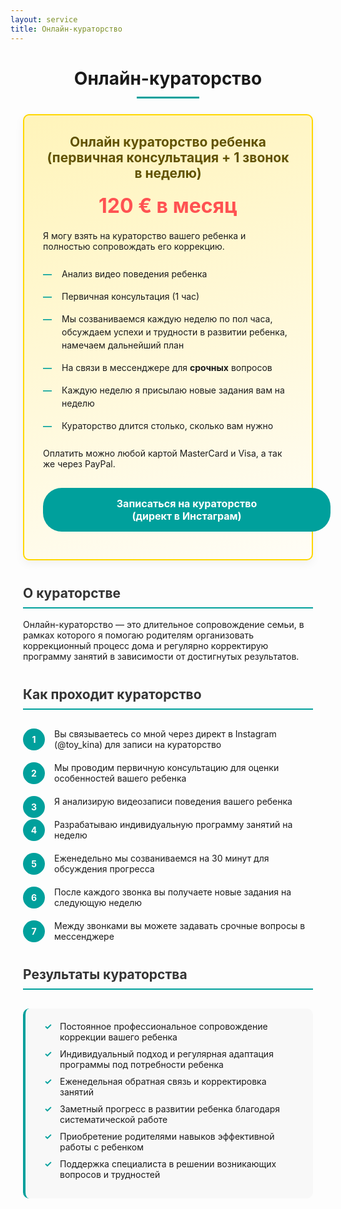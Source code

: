 ```yaml
---
layout: service
title: Онлайн-кураторство
---
```


<style>
.curation-container {
  max-width: 800px;
  margin: 0 auto;
  padding: 0 20px;
}

.section-title {
  border-bottom: 2px solid #00a09c;
  padding-bottom: 10px;
  color: #333;
  margin-top: 40px;
}

.page-title {
  text-align: center;
  position: relative;
  margin-bottom: 40px;
}

.page-title:after {
  content: "";
  position: absolute;
  bottom: -15px;
  left: 50%;
  width: 100px;
  height: 3px;
  background-color: #00a09c;
  transform: translateX(-50%);
}

.curation-card {
  background: linear-gradient(160deg, #fff4ba, #fffdf6);
  border: 2px solid #ffd700;
  border-radius: 10px;
  padding: 30px;
  margin: 30px 0;
  box-shadow: 0 5px 15px rgba(0, 0, 0, 0.05);
}

.curation-card h2 {
  color: rgb(97, 82, 0);
  text-align: center;
  margin-top: 0;
}

.price-tag {
  font-size: 32px;
  font-weight: bold;
  color: #ff5252;
  text-align: center;
  margin: 20px 0;
}

.availability {
  color: #ff5252;
  font-weight: bold;
  text-align: center;
  font-size: 18px;
  margin: 15px 0;
}

.feature-list {
  list-style: none;
  padding: 0;
  margin: 25px 0;
}

.feature-list li {
  position: relative;
  padding-left: 30px;
  margin-bottom: 15px;
  line-height: 1.5;
}

.feature-list li:before {
  content: "—";
  position: absolute;
  left: 0;
  color: #00a09c;
  font-weight: bold;
}

.highlight {
  background: linear-gradient(to right, rgba(255, 225, 0, 0.1), rgba(255, 225, 0, 0.7) 4%, rgba(255, 225, 0, 0.3));
  font-weight: bold;
  padding: 0.1em 0.4em;
  margin: 0 -0.4em;
  border-radius: 0.8em 0.3em;
  box-decoration-break: clone;
  -webkit-box-decoration-break: clone;
}

.curation-button {
  display: block;
  width: 100%;
  max-width: 400px;
  margin: 30px auto 0;
  padding: 15px 30px;
  background-color: #00a09c;
  color: white;
  font-weight: bold;
  text-align: center;
  text-decoration: none;
  border-radius: 30px;
  transition: all 0.3s ease;
  border: none;
  font-size: 16px;
  cursor: pointer;
}

.curation-button:hover {
  background-color: #008b87;
  transform: translateY(-3px);
  box-shadow: 0 4px 10px rgba(0, 160, 156, 0.3);
}

.process-list {
  counter-reset: step-counter;
  list-style-type: none;
  padding: 0;
  margin: 30px 0;
}

.process-list li {
  position: relative;
  padding-left: 50px;
  margin-bottom: 20px;
  counter-increment: step-counter;
}

.process-list li:before {
  content: counter(step-counter);
  position: absolute;
  left: 0;
  top: 0;
  width: 35px;
  height: 35px;
  background-color: #00a09c;
  color: white;
  border-radius: 50%;
  display: flex;
  align-items: center;
  justify-content: center;
  font-weight: bold;
}

.benefits-list {
  background-color: #f8f8f8;
  padding: 20px 30px;
  border-radius: 10px;
  border-left: 4px solid #00a09c;
  margin: 30px 0;
}

.benefits-list li {
  margin-bottom: 10px;
  list-style-type: none;
  position: relative;
  padding-left: 25px;
}

.benefits-list li:before {
  content: "✓";
  position: absolute;
  left: 0;
  color: #00a09c;
  font-weight: bold;
}
</style>

<div class="curation-container">

<h1 class="page-title">Онлайн-кураторство</h1>

<div class="curation-card">
  <h2>Онлайн кураторство ребенка<br/>(первичная консультация + 1 звонок в неделю)</h2>
  <p class="price-tag">120 € в месяц</p>
  
  <p>Я могу взять на кураторство вашего ребенка и полностью сопровождать его коррекцию.</p>
  
  <ul class="feature-list">
    <li>Анализ видео поведения ребенка</li>
    <li>Первичная консультация (1 час)</li>
    <li>Мы созваниваемся каждую неделю по пол часа, обсуждаем успехи и трудности в развитии ребенка, намечаем дальнейший план</li>
    <li>На связи в мессенджере для <strong>срочных</strong> вопросов</li>
    <li>Каждую неделю я присылаю новые задания вам на неделю</li>
    <li>Кураторство длится столько, сколько вам нужно</li>
  </ul>
  
  <p>Оплатить можно любой картой MasterCard и Visa, а так же через PayPal.</p>
  
  <a href="https://www.instagram.com/toy_kina/" class="curation-button">Записаться на кураторство<br/>(директ в Инстаграм)</a>
</div>

<h2 class="section-title">О кураторстве</h2>

<p>Онлайн-кураторство — это длительное сопровождение семьи, в рамках которого я помогаю родителям организовать коррекционный процесс дома и регулярно корректирую программу занятий в зависимости от достигнутых результатов.</p>

<h2 class="section-title">Как проходит кураторство</h2>

<ul class="process-list">
  <li>Вы связываетесь со мной через директ в Instagram (@toy_kina) для записи на кураторство</li>
  <li>Мы проводим первичную консультацию для оценки особенностей вашего ребенка</li>
  <li>Я анализирую видеозаписи поведения вашего ребенка</li>
  <li>Разрабатываю индивидуальную программу занятий на неделю</li>
  <li>Еженедельно мы созваниваемся на 30 минут для обсуждения прогресса</li>
  <li>После каждого звонка вы получаете новые задания на следующую неделю</li>
  <li>Между звонками вы можете задавать срочные вопросы в мессенджере</li>
</ul>

<h2 class="section-title">Результаты кураторства</h2>

<ul class="benefits-list">
  <li>Постоянное профессиональное сопровождение коррекции вашего ребенка</li>
  <li>Индивидуальный подход и регулярная адаптация программы под потребности ребенка</li>
  <li>Еженедельная обратная связь и корректировка занятий</li>
  <li>Заметный прогресс в развитии ребенка благодаря систематической работе</li>
  <li>Приобретение родителями навыков эффективной работы с ребенком</li>
  <li>Поддержка специалиста в решении возникающих вопросов и трудностей</li>
</ul>

</div> 